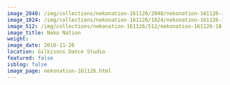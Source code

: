 ```yaml
---
image_2048: /img/collections/nekonation-161126/2048/nekonation-161126-18.jpg
image_1024: /img/collections/nekonation-161126/1024/nekonation-161126-18.jpg
image_512: /img/collections/nekonation-161126/512/nekonation-161126-18.jpg
image_title: Neko Nation
weight: 
image_date: 2016-11-26
location: Gilkisons Dance Studio
featured: false
isblog: false
image_page: nekonation-161126.html
---
```

